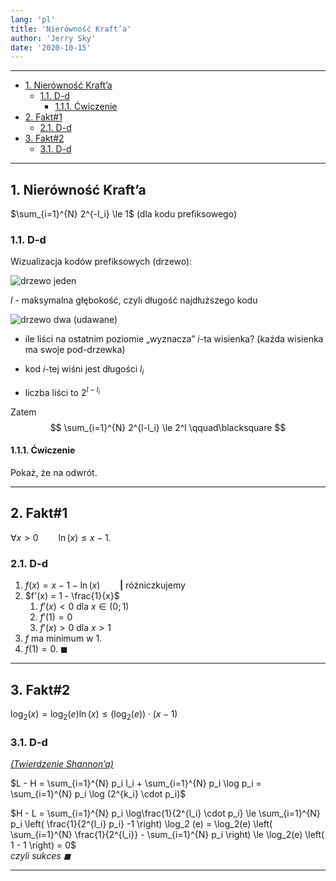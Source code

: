 ```yaml
---
lang: 'pl'
title: 'Nierówność Kraft’a'
author: 'Jerry Sky'
date: '2020-10-15'
---
```


---

- [1. Nierówność Kraft’a](#1-nierówność-krafta)
    - [1.1. D-d](#11-d-d)
        - [1.1.1. Ćwiczenie](#111-ćwiczenie)
- [2. Fakt#1](#2-fakt1)
    - [2.1. D-d](#21-d-d)
- [3. Fakt#2](#3-fakt2)
    - [3.1. D-d](#31-d-d)

---

## 1. Nierówność Kraft’a

$\sum_{i=1}^{N} 2^{-l_i} \le 1$ (dla kodu prefiksowego)

### 1.1. D-d

Wizualizacja kodów prefiksowych (drzewo):

![drzewo jeden](1.1.drzewo-kodów-prefiksowych-1.png)

$l$ - maksymalna głębokość, czyli długość najdłuższego kodu

![drzewo dwa (udawane)](1.1.drzewo-kodów-prefiksowych-2.png)

- ile liści na ostatnim poziomie „wyznacza” $i$-ta wisienka? (każda wisienka ma swoje pod-drzewka)

- kod $i$-tej wiśni jest długości $l_i$

- liczba liści to $2^{l-l_i}$

Zatem
$$
\sum_{i=1}^{N} 2^{l-l_i} \le 2^l \qquad\blacksquare
$$

#### 1.1.1. Ćwiczenie
Pokaż, że na odwrót.

---

## 2. Fakt#1

$\forall x>0 \qquad \ln(x) \le x-1$.

### 2.1. D-d

1. $f(x) = x-1-\ln(x) \qquad \boldsymbol| \text{ różniczkujemy}$
2. $f'(x) = 1 - \frac{1}{x}$
    1. $f'(x) < 0$ dla $x \in (0;1)$
    2. $f'(1) = 0$
    3. $f'(x) > 0$ dla $x > 1$
3. $f$ ma minimum w $1$.
4. $f(1) = 0$. $\blacksquare$

---

## 3. Fakt#2

$\log_2(x) = \log_2(e) \ln(x) \le (\log_2(e)) \cdot (x-1)$

### 3.1. D-d
*[(Twierdzenie Shannon’a)](twierdzenie-shannona.md)*

$L - H = \sum_{i=1}^{N} p_i l_i + \sum_{i=1}^{N} p_i \log p_i = \sum_{i=1}^{N} p_i \log (2^{k_i} \cdot p_i)$

$H - L = \sum_{i=1}^{N} p_i \log\frac{1}{2^{l_i} \cdot p_i} \le \sum_{i=1}^{N} p_i \left( \frac{1}{2^{l_i} p_i} -1 \right) \log_2 (e) = \log_2(e) \left( \sum_{i=1}^{N} \frac{1}{2^{l_i}} - \sum_{i=1}^{N} p_i \right) \le \log_2(e) \left( 1 - 1 \right) = 0$\
*czyli sukces $\blacksquare$*

---
